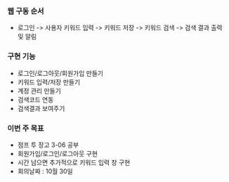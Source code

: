 ### 웹 구동 순서
- 로그인 -> 사용자 키워드 입력 -> 키워드 저장 -> 키워드 검색 -> 검색 결과 출력 및 알림

### 구현 기능
- 로그인/로그아웃/회원가입 만들기
- 키워드 입력/저장 만들기
- 계정 관리 만들기
- 검색코드 연동
- 검색결과 보여주기

### 이번 주 목표
- 점프 투 장고 3-06 공부
- 회원가입/로그인/로그아웃 구현
- 시간 남으면 추가적으로 키워드 입력 창 구현
- 회의날짜 : 10월 30일
